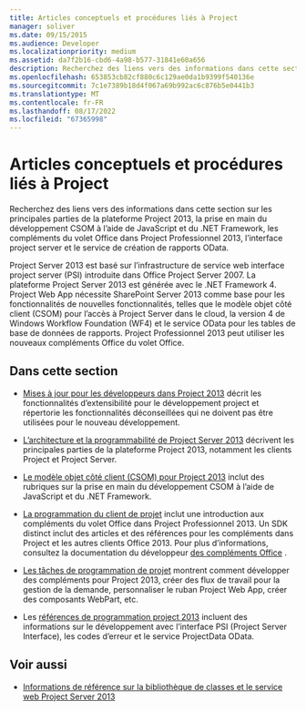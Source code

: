 ```yaml
---
title: Articles conceptuels et procédures liés à Project
manager: soliver
ms.date: 09/15/2015
ms.audience: Developer
ms.localizationpriority: medium
ms.assetid: da7f2b16-cbd6-4a98-b577-31841e60a656
description: Recherchez des liens vers des informations dans cette section sur les principales parties de la plateforme Project 2013, la prise en main du développement CSOM à l’aide de JavaScript et du .NET Framework, les compléments du volet Office dans Project Professionnel 2013, l’interface project server et le service de création de rapports OData.
ms.openlocfilehash: 653853cb82cf880c6c129ae0da1b9399f540136e
ms.sourcegitcommit: 7c1e7389b18d4f067a69b992ac6c876b5e0441b3
ms.translationtype: MT
ms.contentlocale: fr-FR
ms.lasthandoff: 08/17/2022
ms.locfileid: "67365998"
---
```

# <a name="project-conceptual-and-how-to-articles"></a>Articles conceptuels et procédures liés à Project

Recherchez des liens vers des informations dans cette section sur les principales parties de la plateforme Project 2013, la prise en main du développement CSOM à l’aide de JavaScript et du .NET Framework, les compléments du volet Office dans Project Professionnel 2013, l’interface project server et le service de création de rapports OData.
  
Project Server 2013 est basé sur l’infrastructure de service web interface project server (PSI) introduite dans Office Project Server 2007. La plateforme Project Server 2013 est générée avec le .NET Framework 4. Project Web App nécessite SharePoint Server 2013 comme base pour les fonctionnalités de nouvelles fonctionnalités, telles que le modèle objet côté client (CSOM) pour l’accès à Project Server dans le cloud, la version 4 de Windows Workflow Foundation (WF4) et le service OData pour les tables de base de données de rapports. Project Professionnel 2013 peut utiliser les nouveaux compléments Office du volet Office.
  
## <a name="in-this-section"></a>Dans cette section

- [Mises à jour pour les développeurs dans Project 2013](updates-for-developers-in-project-2013.md) décrit les fonctionnalités d’extensibilité pour le développement project et répertorie les fonctionnalités déconseillées qui ne doivent pas être utilisées pour le nouveau développement. 
  
- [L’architecture et la programmabilité de Project Server 2013](project-server-2013-architecture-and-programmability.md) décrivent les principales parties de la plateforme Project 2013, notamment les clients Project et Project Server. 
  
- [Le modèle objet côté client (CSOM) pour Project 2013](client-side-object-model-csom-for-project-2013.md) inclut des rubriques sur la prise en main du développement CSOM à l’aide de JavaScript et du .NET Framework. 
  
- [La programmation du client de projet](project-client-programming.md) inclut une introduction aux compléments du volet Office dans Project Professionnel 2013. Un SDK distinct inclut des articles et des références pour les compléments dans Project et les autres clients Office 2013. Pour plus d’informations, consultez la documentation du développeur [des compléments Office](/office/dev/add-ins/overview/office-add-ins) . 
  
- [Les tâches de programmation de projet](project-programming-tasks.md) montrent comment développer des compléments pour Project 2013, créer des flux de travail pour la gestion de la demande, personnaliser le ruban Project Web App, créer des composants WebPart, etc. 
  
- Les [références de programmation project 2013](project-2013-programming-references.md) incluent des informations sur le développement avec l’interface PSI (Project Server Interface), les codes d’erreur et le service ProjectData OData. 
  
## <a name="see-also"></a>Voir aussi

- [Informations de référence sur la bibliothèque de classes et le service web Project Server 2013](https://msdn.microsoft.com/library/ef1830e0-3c9a-4f98-aa0a-5556c298e7d1%28Office.15%29.aspx)
  

